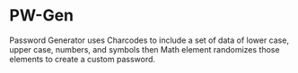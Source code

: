 # PW-Gen
Password Generator uses Charcodes to include a set of data of lower case, upper case, numbers, and symbols then Math element randomizes those elements to create a custom password.
